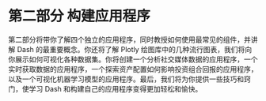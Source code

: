 # 第二部分 构建应用程序

第二部分将带你了解四个独立的应用程序，同时教授如何使用最常见的组件，并讲解 Dash 的最重要概念。你还将了解 Plotly 绘图库中的几种流行图表，我们将向你展示如何可视化各种数据集。你将创建一个分析社交媒体数据的应用程序，一个实时获取数据的应用程序，一个探索资产配置如何影响投资组合回报的应用程序，以及一个可视化机器学习模型的应用程序。最后，我们将为你提供一些技巧和窍门，使学习 Dash 和构建自己的应用程序变得更加轻松和愉快。
